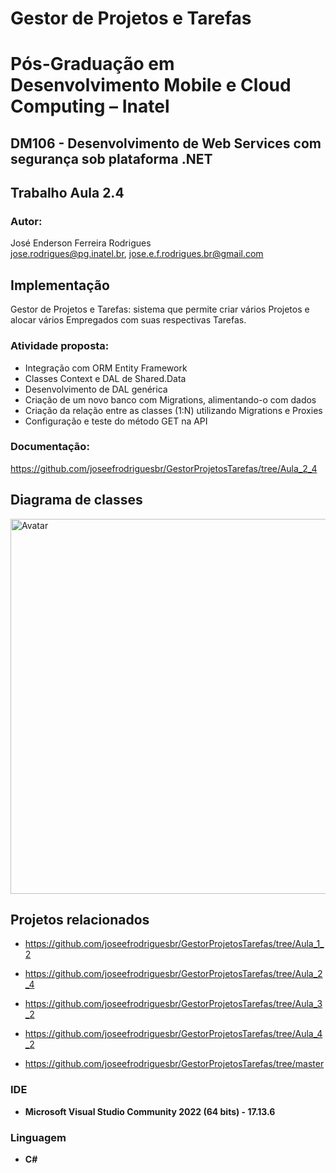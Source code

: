 # Gestor de Projetos e Tarefas

# Pós-Graduação em Desenvolvimento Mobile e Cloud Computing – Inatel
## DM106 - Desenvolvimento de Web Services com segurança sob plataforma .NET

## Trabalho Aula 2.4

### Autor: 
José Enderson Ferreira Rodrigues   
jose.rodrigues@pg.inatel.br, jose.e.f.rodrigues.br@gmail.com

## Implementação
Gestor de Projetos e Tarefas: sistema que permite criar vários Projetos e alocar vários Empregados com suas respectivas Tarefas. 

### Atividade proposta: 

* Integração com ORM Entity Framework
* Classes Context e DAL de Shared.Data
* Desenvolvimento de DAL genérica
* Criação de um novo banco com Migrations, alimentando-o com dados
* Criação da relação entre as classes (1:N) utilizando Migrations e Proxies
* Configuração e teste do método GET na API

### Documentação: 
https://github.com/joseefrodriguesbr/GestorProjetosTarefas/tree/Aula_2_4

## Diagrama de classes

<img style="margin-right: 30px" src="https://github.com/joseefrodriguesbr/GestorProjetosTarefas_Aula_2_4/blob/master/Class%20Diagram.jpg" width="600px;" alt="Avatar"/><br>

## Projetos relacionados
* https://github.com/joseefrodriguesbr/GestorProjetosTarefas/tree/Aula_1_2

* https://github.com/joseefrodriguesbr/GestorProjetosTarefas/tree/Aula_2_4

* https://github.com/joseefrodriguesbr/GestorProjetosTarefas/tree/Aula_3_2

* https://github.com/joseefrodriguesbr/GestorProjetosTarefas/tree/Aula_4_2

* https://github.com/joseefrodriguesbr/GestorProjetosTarefas/tree/master

### IDE
- **Microsoft Visual Studio Community 2022 (64 bits) - 17.13.6**
### Linguagem
- **C#**




